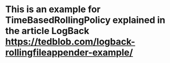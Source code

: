 # This is an example for TimeBasedRollingPolicy explained in the article LogBack https://tedblob.com/logback-rollingfileappender-example/

